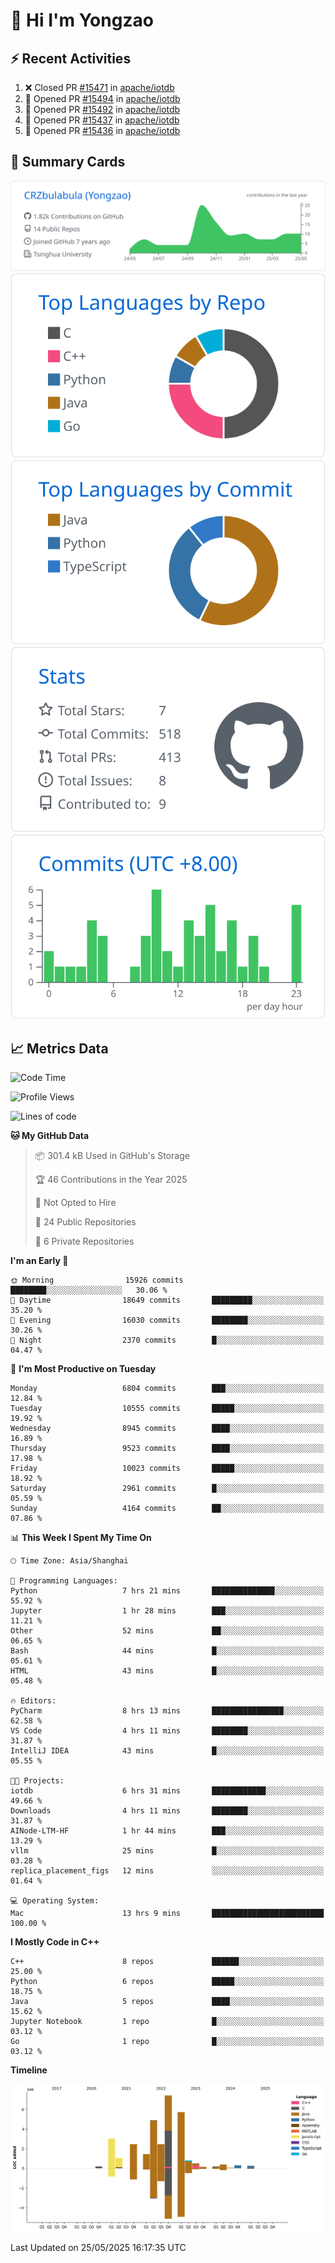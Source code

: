 # 👋 Hi I'm Yongzao

## ⚡ Recent Activities
<!--START_SECTION:activity-->
1. ❌ Closed PR [#15471](https://github.com/apache/iotdb/pull/15471) in [apache/iotdb](https://github.com/apache/iotdb)
2. 💪 Opened PR [#15494](https://github.com/apache/iotdb/pull/15494) in [apache/iotdb](https://github.com/apache/iotdb)
3. 💪 Opened PR [#15492](https://github.com/apache/iotdb/pull/15492) in [apache/iotdb](https://github.com/apache/iotdb)
4. 💪 Opened PR [#15437](https://github.com/apache/iotdb/pull/15437) in [apache/iotdb](https://github.com/apache/iotdb)
5. 💪 Opened PR [#15436](https://github.com/apache/iotdb/pull/15436) in [apache/iotdb](https://github.com/apache/iotdb)
<!--END_SECTION:activity-->

## 🎑 Summary Cards

[![](https://raw.githubusercontent.com/CRZbulabula/CRZbulabula/main/profile-summary-card-output/github/0-profile-details.svg)](https://github.com/vn7n24fzkq/github-profile-summary-cards)
[![](https://raw.githubusercontent.com/CRZbulabula/CRZbulabula/main/profile-summary-card-output/github/1-repos-per-language.svg)](https://github.com/vn7n24fzkq/github-profile-summary-cards) [![](https://raw.githubusercontent.com/CRZbulabula/CRZbulabula/main/profile-summary-card-output/github/2-most-commit-language.svg)](https://github.com/vn7n24fzkq/github-profile-summary-cards)
[![](https://raw.githubusercontent.com/CRZbulabula/CRZbulabula/main/profile-summary-card-output/github/3-stats.svg)](https://github.com/vn7n24fzkq/github-profile-summary-cards) [![](https://raw.githubusercontent.com/CRZbulabula/CRZbulabula/main/profile-summary-card-output/github/4-productive-time.svg)](https://github.com/vn7n24fzkq/github-profile-summary-cards)

## 📈 Metrics Data

<!--START_SECTION:waka-->
![Code Time](http://img.shields.io/badge/Code%20Time-878%20hrs%209%20mins-blue)

![Profile Views](http://img.shields.io/badge/Profile%20Views-0-blue)

![Lines of code](https://img.shields.io/badge/From%20Hello%20World%20I%27ve%20Written-31.0%20million%20lines%20of%20code-blue)

**🐱 My GitHub Data** 

> 📦 301.4 kB Used in GitHub's Storage 
 > 
> 🏆 46 Contributions in the Year 2025
 > 
> 🚫 Not Opted to Hire
 > 
> 📜 24 Public Repositories 
 > 
> 🔑 6 Private Repositories 
 > 
**I'm an Early 🐤** 

```text
🌞 Morning                15926 commits       ████████░░░░░░░░░░░░░░░░░   30.06 % 
🌆 Daytime                18649 commits       █████████░░░░░░░░░░░░░░░░   35.20 % 
🌃 Evening                16030 commits       ████████░░░░░░░░░░░░░░░░░   30.26 % 
🌙 Night                  2370 commits        █░░░░░░░░░░░░░░░░░░░░░░░░   04.47 % 
```
📅 **I'm Most Productive on Tuesday** 

```text
Monday                   6804 commits        ███░░░░░░░░░░░░░░░░░░░░░░   12.84 % 
Tuesday                  10555 commits       █████░░░░░░░░░░░░░░░░░░░░   19.92 % 
Wednesday                8945 commits        ████░░░░░░░░░░░░░░░░░░░░░   16.89 % 
Thursday                 9523 commits        ████░░░░░░░░░░░░░░░░░░░░░   17.98 % 
Friday                   10023 commits       █████░░░░░░░░░░░░░░░░░░░░   18.92 % 
Saturday                 2961 commits        █░░░░░░░░░░░░░░░░░░░░░░░░   05.59 % 
Sunday                   4164 commits        ██░░░░░░░░░░░░░░░░░░░░░░░   07.86 % 
```


📊 **This Week I Spent My Time On** 

```text
🕑︎ Time Zone: Asia/Shanghai

💬 Programming Languages: 
Python                   7 hrs 21 mins       ██████████████░░░░░░░░░░░   55.92 % 
Jupyter                  1 hr 28 mins        ███░░░░░░░░░░░░░░░░░░░░░░   11.21 % 
Other                    52 mins             ██░░░░░░░░░░░░░░░░░░░░░░░   06.65 % 
Bash                     44 mins             █░░░░░░░░░░░░░░░░░░░░░░░░   05.61 % 
HTML                     43 mins             █░░░░░░░░░░░░░░░░░░░░░░░░   05.48 % 

🔥 Editors: 
PyCharm                  8 hrs 13 mins       ████████████████░░░░░░░░░   62.58 % 
VS Code                  4 hrs 11 mins       ████████░░░░░░░░░░░░░░░░░   31.87 % 
IntelliJ IDEA            43 mins             █░░░░░░░░░░░░░░░░░░░░░░░░   05.55 % 

🐱‍💻 Projects: 
iotdb                    6 hrs 31 mins       ████████████░░░░░░░░░░░░░   49.66 % 
Downloads                4 hrs 11 mins       ████████░░░░░░░░░░░░░░░░░   31.87 % 
AINode-LTM-HF            1 hr 44 mins        ███░░░░░░░░░░░░░░░░░░░░░░   13.29 % 
vllm                     25 mins             █░░░░░░░░░░░░░░░░░░░░░░░░   03.28 % 
replica_placement_figs   12 mins             ░░░░░░░░░░░░░░░░░░░░░░░░░   01.64 % 

💻 Operating System: 
Mac                      13 hrs 9 mins       █████████████████████████   100.00 % 
```

**I Mostly Code in C++** 

```text
C++                      8 repos             ██████░░░░░░░░░░░░░░░░░░░   25.00 % 
Python                   6 repos             █████░░░░░░░░░░░░░░░░░░░░   18.75 % 
Java                     5 repos             ████░░░░░░░░░░░░░░░░░░░░░   15.62 % 
Jupyter Notebook         1 repo              █░░░░░░░░░░░░░░░░░░░░░░░░   03.12 % 
Go                       1 repo              █░░░░░░░░░░░░░░░░░░░░░░░░   03.12 % 
```



**Timeline**

![Lines of Code chart](https://raw.githubusercontent.com/CRZbulabula/CRZbulabula/main/assets/bar_graph.png)


 Last Updated on 25/05/2025 16:17:35 UTC
<!--END_SECTION:waka-->

